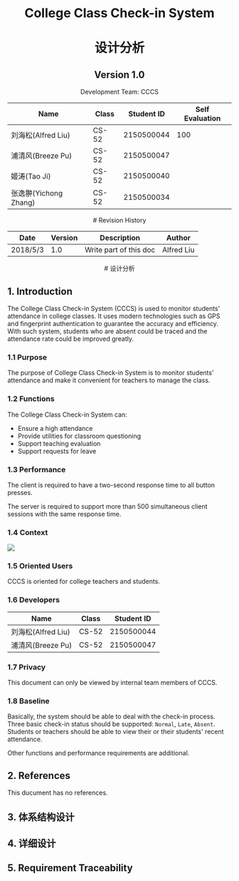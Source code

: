 <center>

# College Class Check-in System
# 设计分析
## Version 1.0

</center>

<center>

Development Team: CCCS

|         Name       | Class | Student ID | Self Evaluation |
|--------------------|-------|------------|-----------------|
|刘海松(Alfred Liu)   | CS-52 | 2150500044 | 100             |
|浦清风(Breeze Pu)    | CS-52 | 2150500047 |               |
|姬涛(Tao Ji)         | CS-52 | 2150500040 |               |
|张逸翀(Yichong Zhang)| CS-52 | 2150500034 |               |

</center>

<div style="page-break-after: always;"></div>

<center>
# Revision History

| Date | Version  |       Description      | Author        |
|------|----------|------------------------|---------------|
| 2018/5/3 | 1.0  | Write part of this doc | Alfred Liu    |
</center>

<div style="page-break-after: always;"></div>

<center>
# 设计分析
</center>

## 1. Introduction

The College Class Check-in System (CCCS) is used to monitor students’ attendance in college classes. It uses modern technologies such as GPS and fingerprint authentication to guarantee the accuracy and efficiency. With such system, students who are absent could be traced and the attendance rate could be improved greatly.

### 1.1 Purpose

The purpose of College Class Check-in System is to monitor students’ attendance and make it convenient for teachers to manage the class.

### 1.2 Functions

The College Class Check-in System can:

* Ensure a high attendance
* Provide utilities for classroom questioning
* Support teaching evaluation
* Support requests for leave

### 1.3 Performance

The client is required to have a two-second response time to all button presses.

The server is required to support more than 500 simultaneous client sessions with the same response time.

### 1.4 Context

![](http://on-img.com/chart_image/5ae54974e4b090f6eebc6366.png)

### 1.5 Oriented Users

CCCS is oriented for college teachers and students.

### 1.6 Developers

|        Name       | Class | Student ID |
|-------------------|-------|------------|
| 刘海松(Alfred Liu) | CS-52 | 2150500044 |
| 浦清风(Breeze Pu)  | CS-52 | 2150500047 |

### 1.7 Privacy

This document can only be viewed by internal team members of CCCS.

### 1.8 Baseline

Basically, the system should be able to deal with the check-in process. Three basic check-in status should be supported: `Normal`, `Late`, `Absent`. Students or teachers should be able to view their or their students' recent attendance.

Other functions and performance requirements are additional.

## 2. References

This ducument has no references.

## 3. 体系结构设计

## 4. 详细设计

## 5. Requirement Traceability
